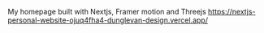 My homepage built with Nextjs, Framer motion and Threejs
https://nextjs-personal-website-ojuq4fha4-dunglevan-design.vercel.app/
